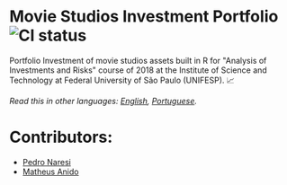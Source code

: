 # Movie Studios Investment Portfolio ![CI status](https://img.shields.io/badge/build-notpassing-brightred.svg)
Portfolio Investment of movie studios assets built in R for "Analysis of Investments and Risks" course of 2018 at the Institute of Science and Technology at Federal University of São Paulo (UNIFESP). 📈

*Read this in other languages: [English](README.md), [Portuguese](README.pt-BR.md).*

# Contributors:
- [Pedro Naresi](https://github.com/pedronaresi)
- [Matheus Anido](https://github.com/MathAnido)
